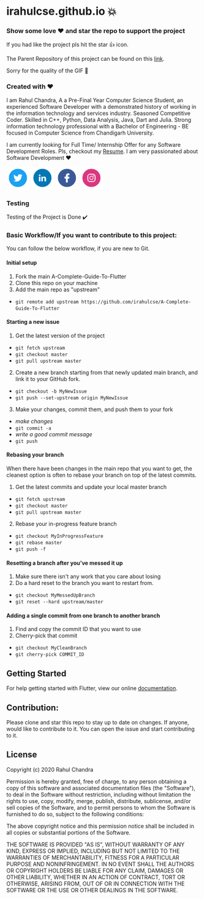 <!-- ![Image](images/rovers.jpg)     -->

# irahulcse.github.io :boom:

### Show some love :heart: and star the repo to support the project

If you had like the project pls hit the star :+1: icon.

The Parent Repository of this project can be found on this [link](https://github.com/irahulcse/A-Complete-Guide-To-Flutter).

<!-- # Live Working Project: -->

<!-- [Demo Application](https://irahulcse.github.io/Telegram_Ui_Flutter/) -->

<!-- ## Features Needed to Be Added:

* [✅] Live Working Project
* [✅] Widgets used like ListTile, ListView Builder, Center, Text and Circle Avatar Widgets
* [❌] Everything is static right now, no API integration done on it. -->

<!-- ### Screenshots and Working GIFS: -->

<!-- <img src="images/rovers.gif" height="300em"  width="250em"/> <img src="images/1.jpg" height="300em" width="250em"/> <img src="images/2.jpg" height="300em" width="250em"/> -->

Sorry for the quality of the GIF :pray:

### Created with :heart:

I am Rahul Chandra, A a Pre-Final Year Computer Science Student, an experienced Software Developer with a demonstrated history of working in the information technology and services industry. Seasoned Competitive Coder. Skilled in C++, Python, Data Analysis, Java, Dart and Julia. Strong information technology professional with a Bachelor of Engineering - BE focused in Computer Science from Chandigarh University.

I am currently looking for Full Time/ Internship Offer for any Software Development Roles. Pls, checkout my [Resume](https://drive.google.com/file/d/1BYZcHo9SGrI5h10fxFbtqPLz86ni_VnR/view?usp=sharing). I am very passionated about Software Development :heart:

<a href="https://twitter.com/1rahulchandra1"><img src="https://github.com/aritraroy/social-icons/blob/master/twitter-icon.png?raw=true" width="60"></a>
<a href="https://www.linkedin.com/in/rahul-chandra-a8371b11b/"><img src="https://github.com/aritraroy/social-icons/blob/master/linkedin-icon.png?raw=true" width="60"></a>
<a href="https://facebook.com"><img src="https://github.com/aritraroy/social-icons/blob/master/facebook-icon.png?raw=true" width="60"></a>
<a href="https://instagram.com/rahulchandra_99"><img src="https://github.com/aritraroy/social-icons/blob/master/instagram-icon.png?raw=true" width="60"></a>

### Testing

Testing of the Project is Done :heavy_check_mark:

### Basic Workflow/If you want to contribute to this project:

You can follow the below workflow, if you are new to Git.

#### Initial setup

1. Fork the main A-Complete-Guide-To-Flutter
2. Clone this repo on your machine
3. Add the main repo as "upstream"

- `git remote add upstream https://github.com/irahulcse/A-Complete-Guide-To-Flutter`

#### Starting a new issue

1. Get the latest version of the project

- `git fetch upstream`
- `git checkout master`
- `git pull upstream master`

2. Create a new branch starting from that newly updated main branch, and link it to your GitHub fork.

- `git checkout -b MyNewIssue`
- `git push --set-upstream origin MyNewIssue`

3. Make your changes, commit them, and push them to your fork

- _make changes_
- `git commit -a`
- _write a good commit message_
- `git push`

#### Rebasing your branch

When there have been changes in the main repo that you want to get, the cleanest option is often to rebase your branch on top of the latest commits.

1. Get the latest commits and update your local master branch

- `git fetch upstream`
- `git checkout master`
- `git pull upstream master`

2. Rebase your in-progress feature branch

- `git checkout MyInProgressFeature`
- `git rebase master`
- `git push -f`

#### Resetting a branch after you've messed it up

1. Make sure there isn't any work that you care about losing
2. Do a hard reset to the branch you want to restart from.

- `git checkout MyMessedUpBranch`
- `git reset --hard upstream/master`

#### Adding a single commit from one branch to another branch

1. Find and copy the commit ID that you want to use
2. Cherry-pick that commit

- `git checkout MyCleanBranch`
- `git cherry-pick COMMIT_ID`

## Getting Started

For help getting started with Flutter, view our online
[documentation](https://flutter.dev/).

## Contribution:

Please clone and star this repo to stay up to date on changes. If anyone, would like to contribute to it. You can open the issue and start contributing to it.

## License

Copyright (c) 2020 Rahul Chandra

Permission is hereby granted, free of charge, to any person obtaining a copy of this software and associated documentation files (the "Software"), to deal in the Software without restriction, including without limitation the rights to use, copy, modify, merge, publish, distribute, sublicense, and/or sell copies of the Software, and to permit persons to whom the Software is furnished to do so, subject to the following conditions:

The above copyright notice and this permission notice shall be included in all copies or substantial portions of the Software.

THE SOFTWARE IS PROVIDED "AS IS", WITHOUT WARRANTY OF ANY KIND, EXPRESS OR IMPLIED, INCLUDING BUT NOT LIMITED TO THE WARRANTIES OF MERCHANTABILITY, FITNESS FOR A PARTICULAR PURPOSE AND NONINFRINGEMENT. IN NO EVENT SHALL THE AUTHORS OR COPYRIGHT HOLDERS BE LIABLE FOR ANY CLAIM, DAMAGES OR OTHER LIABILITY, WHETHER IN AN ACTION OF CONTRACT, TORT OR OTHERWISE, ARISING FROM, OUT OF OR IN CONNECTION WITH THE SOFTWARE OR THE USE OR OTHER DEALINGS IN THE SOFTWARE.
